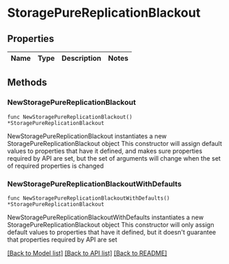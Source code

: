 # StoragePureReplicationBlackout

## Properties

Name | Type | Description | Notes
------------ | ------------- | ------------- | -------------

## Methods

### NewStoragePureReplicationBlackout

`func NewStoragePureReplicationBlackout() *StoragePureReplicationBlackout`

NewStoragePureReplicationBlackout instantiates a new StoragePureReplicationBlackout object
This constructor will assign default values to properties that have it defined,
and makes sure properties required by API are set, but the set of arguments
will change when the set of required properties is changed

### NewStoragePureReplicationBlackoutWithDefaults

`func NewStoragePureReplicationBlackoutWithDefaults() *StoragePureReplicationBlackout`

NewStoragePureReplicationBlackoutWithDefaults instantiates a new StoragePureReplicationBlackout object
This constructor will only assign default values to properties that have it defined,
but it doesn't guarantee that properties required by API are set


[[Back to Model list]](../README.md#documentation-for-models) [[Back to API list]](../README.md#documentation-for-api-endpoints) [[Back to README]](../README.md)



